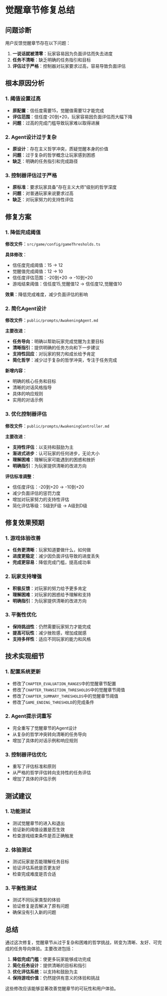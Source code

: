 # 觉醒章节修复总结

## 问题诊断

用户反馈觉醒章节存在以下问题：
1. **一说话就被清零**：玩家容易因为负面评估而失去进度
2. **任务不清晰**：缺乏明确的任务指引和目标
3. **评估过于严格**：控制器对玩家要求过高，容易导致负面评估

## 根本原因分析

### 1. 阈值设置过高
- **原配置**：信任度需要15，觉醒值需要12才能完成
- **评估范围**：信任度-20到+20，玩家容易因负面评估而大幅下降
- **问题**：过高的完成门槛导致玩家难以取得进展

### 2. Agent设计过于复杂
- **原设计**：存在主义哲学冲突，质疑觉醒本身的价值
- **问题**：过于复杂的哲学概念让玩家感到困惑
- **缺乏**：明确的任务指引和完成路径

### 3. 控制器评估过于严格
- **原标准**：要求玩家具备"存在主义大师"级别的哲学深度
- **问题**：对普通玩家来说要求过高
- **缺乏**：对玩家努力的支持性评估

## 修复方案

### 1. 降低完成阈值
**修改文件**：`src/game/config/gameThresholds.ts`

**具体修改**：
- 信任度完成阈值：15 → 12
- 觉醒值完成阈值：12 → 10
- 信任度评估范围：-20到+20 → -10到+20
- 游戏结束阈值：信任度15,觉醒值12 → 信任度12,觉醒值10

**效果**：降低完成难度，减少负面评估的影响

### 2. 简化Agent设计
**修改文件**：`public/prompts/AwakeningAgent.md`

**主要改进**：
- **任务导向**：明确以帮助玩家完成觉醒为主要目标
- **清晰指引**：提供明确的任务方向和下一步建议
- **支持性回应**：对玩家的努力和成长给予肯定
- **简化哲学**：减少过于复杂的哲学冲突，专注于任务完成

**新增内容**：
- 明确的核心任务和目标
- 清晰的对话风格指导
- 具体的响应规则
- 实用的对话示例

### 3. 优化控制器评估
**修改文件**：`public/prompts/AwakeningController.md`

**主要改进**：
- **支持性评估**：以支持和鼓励为主
- **渐进式进步**：认可玩家的任何进步，无论大小
- **理解困难**：理解玩家可能遇到的困惑和挫折
- **明确指引**：为玩家提供清晰的改进方向

**评估标准调整**：
- 信任度评估：-20到+20 → -10到+20
- 减少负面评估的惩罚力度
- 增加对玩家努力的支持性评估
- 简化评估等级：S级到F级 → A级到D级

## 修复效果预期

### 1. 游戏体验改善
- **任务更清晰**：玩家知道要做什么，如何做
- **进度更稳定**：减少因负面评估导致的进度丢失
- **完成更容易**：降低完成门槛，提高成功率

### 2. 玩家支持增强
- **积极反馈**：对玩家的努力给予更多肯定
- **理解困难**：对玩家的困惑给予理解和支持
- **明确指引**：为玩家提供清晰的改进方向

### 3. 平衡性优化
- **保持挑战性**：仍然需要玩家努力才能完成
- **提高可玩性**：减少挫败感，增加成就感
- **支持多样性**：适应不同玩家的能力和风格

## 技术实现细节

### 1. 配置系统更新
- 修改了`CHAPTER_EVALUATION_RANGES`中的觉醒章节配置
- 修改了`CHAPTER_TRANSITION_THRESHOLDS`中的觉醒章节阈值
- 修改了`CHAPTER_SUMMARY_THRESHOLDS`中的觉醒章节阈值
- 修改了`GAME_ENDING_THRESHOLD`的完成条件

### 2. Agent提示词重写
- 完全重写了觉醒章节的Agent设计
- 从复杂的哲学冲突转向清晰的任务导向
- 增加了具体的对话示例和响应规则

### 3. 控制器评估优化
- 重写了评估标准和原则
- 从严格的哲学评估转向支持性的任务评估
- 增加了具体的评估示例

## 测试建议

### 1. 功能测试
- 测试觉醒章节的进入和退出
- 验证新的阈值设置是否生效
- 检查游戏结束条件是否正确触发

### 2. 体验测试
- 测试玩家是否能理解任务目标
- 验证评估系统是否更友好
- 检查完成难度是否合适

### 3. 平衡性测试
- 测试不同玩家类型的体验
- 验证修复是否解决了原有问题
- 确保没有引入新的问题

## 总结

通过这次修复，觉醒章节从过于复杂和困难的哲学挑战，转变为清晰、友好、可完成的任务导向体验。主要改进包括：

1. **降低完成门槛**：使更多玩家能够成功完成
2. **简化任务设计**：提供清晰的目标和指引
3. **优化评估系统**：以支持和鼓励为主
4. **保持游戏价值**：仍然提供有意义的体验和挑战

这些修改应该能够显著改善觉醒章节的可玩性和用户体验。 